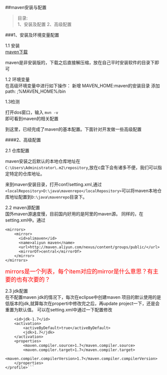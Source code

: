 ##maven安装与配置

>目录:  
>1、安装及配置
>2、高级配置

###1、安装及环境变量配置
  
1.1 安装  
[maven下载](http://maven.apache.org/download.cgi "maven")  

maven是非安装版的，下载之后直接解压缩，放在自己平时安装软件的目录下即可  

1.2 环境变量  
在高级环境变量中进行如下操作：
新增 MAVEN_HOME:maven的安装目录
添加 path: ;%MAVEN_HOME%/bin

1.3检测 

打开dos窗口，输入
`mvn -v`  
即可看到maven的相关配置

到这里，已经完成了maven的基本配置。下面针对开发做一些高级配置

####2、高级配置  

2.1 仓库配置  

maven安装之后默认的本地仓库地址在`C:\Users\Administrator\.m2\repository`,放在c盘下会有诸多不便，我们可以指定特定的仓库地址。

来到maven安装目录，打开conf/setting.xml,通过
`<localRepository>D:\java\mavenrepo</localRepository>`可以将maven本地仓库地址配置到`D:\java\mavenrepo`目录下。  


2.2 maven源配置  
国外maven源速度慢，目前国内好用的是阿里的maven源。
同样的，在setting.xml中。通过
```
<mirrors>
    <mirror>
      <id>alimaven</id>
      <name>aliyun maven</name>
      <url>http://maven.aliyun.com/nexus/content/groups/public/</url>
      <mirrorOf>central</mirrorOf>        
    </mirror>
</mirrors>
```
<font color=red size=4>mirrors是一个列表，每个item对应的mirror是什么意思？有主要的也有次要的？</font>  

2.3 jdk配置  
在不配置maven jdk的情况下，每次在eclipse中创建maven 项目的默认使用的是低版本的jdk,就算每次在properti中修改完之后，再update project一下，还是会重置为默认值。
可以在setting.xml中通过一下配置修改  

```<profile>  
    <id>jdk-1.7</id>  
    <activation>  
        <activeByDefault>true</activeByDefault>  
        <jdk>1.7</jdk>  
    </activation>  
    <properties>  
        <maven.compiler.source>1.7</maven.compiler.source>  
        <maven.compiler.target>1.7</maven.compiler.target>  
        <maven.compiler.compilerVersion>1.7</maven.compiler.compilerVersion>  
    </properties>  
</profile>```

